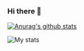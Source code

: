 ### Hi there 👋

[![Anurag's github stats](https://github-readme-stats.vercel.app/api?username=fabioluciano)](https://github.com/anuraghazra/github-readme-stats)

![My stats](https://github-readme-stats.vercel.app/api?username=fabioluciano&show_icons=true)

<!--
**fabioluciano/fabioluciano** is a ✨ _special_ ✨ repository because its `README.md` (this file) appears on your GitHub profile.

Here are some ideas to get you started:

- 🔭 I’m currently working on ...
- 🌱 I’m currently learning ...
- 👯 I’m looking to collaborate on ...
- 🤔 I’m looking for help with ...
- 💬 Ask me about ...
- 📫 How to reach me: ...
- 😄 Pronouns: ...
- ⚡ Fun fact: ...
-->
